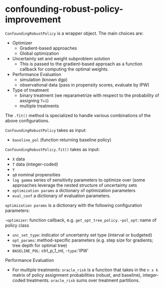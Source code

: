 # confounding-robust-policy-improvement



```ConfoundingRobustPolicy``` is a wrapper object. The main choices are: 
- Optimizer
  - Gradient-based approaches
  - Global optimization
- Uncertainty set and weight subproblem solution
  - This is passed to the gradient-based approach as a function callback for computing the optimal weights. 
- Performance Evaluation
  - simulation (known dgp) 
  - observational data (pass in propensity scores, evaluate by IPW) 
- Type of treatment
  - binary treatment (we reparametrize with respect to the probability of assigning ```T=1```)
  - multiple treatments
  
  
The ```.fit()``` method is specialized to handle various combinations of the above configurations. 

```ConfoundingRobustPolicy``` takes as input: 
- ```baseline_pol``` (function returning baseline policy) 


```ConfoundingRobustPolicy.fit()``` takes as input: 
- ```X``` data
- ```T``` data (integer-coded) 
- ```Y```
- ```q0``` nominal propensities
- ```log gamma``` series of sensitivity parameters to optimize over (some approaches leverage the nested structure of uncertainty sets
- ```optimization params``` a dictionary of optimization parameters
- ```eval_conf``` a dictionary of evaluation parameters. 

 ```optimization params``` is a dictionary with the following configuration parameters: 
 
-```optimizer```: function callback, e.g. ```get_opt_tree_policy```.
-```pol_opt```: name of policy class 
- ```unc_set_type```: indicator of uncertainty set type (interval or budgeted) 
- ```opt_params```: method-specific parameters (e.g. step size for gradients; tree depth for optimal tree) 
- ```BASELINE_POL```: ctrl_p_1_mt, 
-```type```:'IPW'

Performance Evaluation 
- For multiple treatments: ```oracle_risk``` is a function that takes in the ``` n x k ``` matrix of policy assignment probabilities (robust, and baseline), integer-coded treatments. ```oracle_risk``` sums over treatment partitions. 
  
